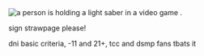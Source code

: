 
  <img src="https://media1.tenor.com/m/KC_VW90d8ygAAAAd/imp-and-skizz-skizzpulse.gif" alt="a person is holding a light saber in a video game ."/>
  
 sign strawpage please!
 
dni basic criteria, -11 and 21+, tcc and dsmp fans tbats it

